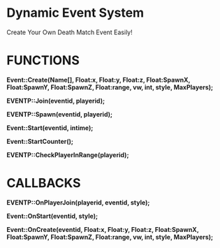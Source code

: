 # Dynamic Event System
Create Your Own Death Match Event Easily!

# FUNCTIONS

**Event::Create(Name[], Float:x, Float:y, Float:z, Float:SpawnX, Float:SpawnY, Float:SpawnZ, Float:range, vw, int, style, MaxPlayers);**

**EVENTP::Join(eventid, playerid);**

**EVENTP::Spawn(eventid, playerid);**

**Event::Start(eventid, intime);**

**Event::StartCounter();**

**EVENTP::CheckPlayerInRange(playerid);**

# CALLBACKS

**EVENTP::OnPlayerJoin(playerid, eventid, style);**

**Event::OnStart(eventid, style);**

**Event::OnCreate(eventid, Float:x, Float:y, Float:z, Float:SpawnX, Float:SpawnY, Float:SpawnZ, Float:range, vw, int, style, MaxPlayers);**
